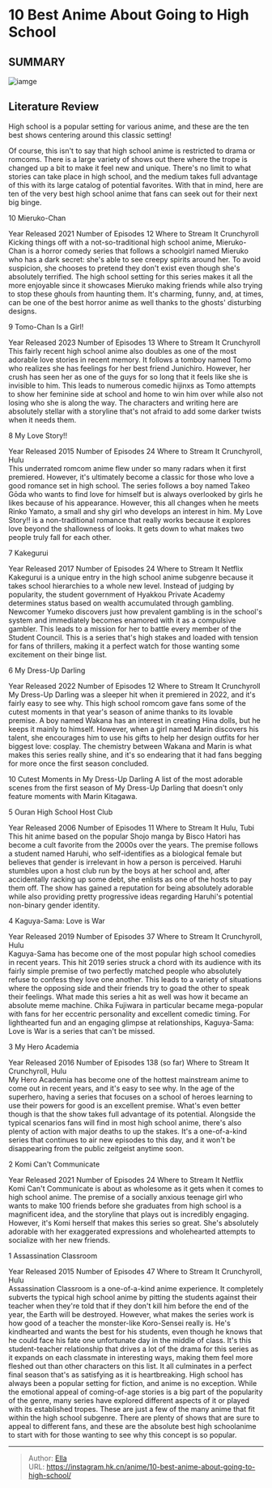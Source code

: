 # 10 Best Anime About Going to High School


## SUMMARY 

![iamge](https://static1.srcdn.com/wordpress/wp-content/uploads/2023/10/best-high-school-anime.jpg)

## Literature Review

High school is a popular setting for various anime, and these are the ten best shows centering around this classic setting!





Of course, this isn&#39;t to say that high school anime is restricted to drama or romcoms. There is a large variety of shows out there where the trope is changed up a bit to make it feel new and unique. There&#39;s no limit to what stories can take place in high school, and the medium takes full advantage of this with its large catalog of potential favorites. With that in mind, here are ten of the very best high school anime that fans can seek out for their next big binge.









 








 10  Mieruko-Chan 
        

  Year Released   2021    Number of Episodes   12    Where to Stream It   Crunchyroll    
Kicking things off with a not-so-traditional high school anime, Mieruko-Chan is a horror comedy series that follows a schoolgirl named Mieruko who has a dark secret: she&#39;s able to see creepy spirits around her. To avoid suspicion, she chooses to pretend they don&#39;t exist even though she&#39;s absolutely terrified. The high school setting for this series makes it all the more enjoyable since it showcases Mieruko making friends while also trying to stop these ghouls from haunting them. It&#39;s charming, funny, and, at times, can be one of the best horror anime as well thanks to the ghosts&#39; disturbing designs.





 9  Tomo-Chan Is a Girl! 
        

  Year Released   2023    Number of Episodes   13    Where to Stream It   Crunchyroll    
This fairly recent high school anime also doubles as one of the most adorable love stories in recent memory. It follows a tomboy named Tomo who realizes she has feelings for her best friend Junichiro. However, her crush has seen her as one of the guys for so long that it feels like she is invisible to him. This leads to numerous comedic hijinxs as Tomo attempts to show her feminine side at school and home to win him over while also not losing who she is along the way. The characters and writing here are absolutely stellar with a storyline that&#39;s not afraid to add some darker twists when it needs them.





 8  My Love Story!! 
        

  Year Released   2015    Number of Episodes   24    Where to Stream It   Crunchyroll, Hulu    
This underrated romcom anime flew under so many radars when it first premiered. However, it&#39;s ultimately become a classic for those who love a good romance set in high school. The series follows a boy named Takeo Gōda who wants to find love for himself but is always overlooked by girls he likes because of his appearance. However, this all changes when he meets Rinko Yamato, a small and shy girl who develops an interest in him. My Love Story!! is a non-traditional romance that really works because it explores love beyond the shallowness of looks. It gets down to what makes two people truly fall for each other.





 7  Kakegurui 
        

  Year Released   2017    Number of Episodes   24    Where to Stream It   Netflix    
Kakegurui is a unique entry in the high school anime subgenre because it takes school hierarchies to a whole new level. Instead of judging by popularity, the student government of Hyakkou Private Academy determines status based on wealth accumulated through gambling. Newcomer Yumeko discovers just how prevalent gambling is in the school&#39;s system and immediately becomes enamored with it as a compulsive gambler. This leads to a mission for her to battle every member of the Student Council. This is a series that&#39;s high stakes and loaded with tension for fans of thrillers, making it a perfect watch for those wanting some excitement on their binge list.





 6  My Dress-Up Darling 
        

  Year Released   2022    Number of Episodes   12    Where to Stream It   Crunchyroll    
My Dress-Up Darling was a sleeper hit when it premiered in 2022, and it&#39;s fairly easy to see why. This high school romcom gave fans some of the cutest moments in that year&#39;s season of anime thanks to its lovable premise. A boy named Wakana has an interest in creating Hina dolls, but he keeps it mainly to himself. However, when a girl named Marin discovers his talent, she encourages him to use his gifts to help her design outfits for her biggest love: cosplay. The chemistry between Wakana and Marin is what makes this series really shine, and it&#39;s so endearing that it had fans begging for more once the first season concluded.
            
 
 10 Cutest Moments in My Dress-Up Darling 
A list of the most adorable scenes from the first season of My Dress-Up Darling that doesn&#39;t only feature moments with Marin Kitagawa.








 5  Ouran High School Host Club 
        

  Year Released   2006    Number of Episodes   11    Where to Stream It   Hulu, Tubi    
This hit anime based on the popular Shojo manga by Bisco Hatori has become a cult favorite from the 2000s over the years. The premise follows a student named Haruhi, who self-identifies as a biological female but believes that gender is irrelevant in how a person is perceived. Haruhi stumbles upon a host club run by the boys at her school and, after accidentally racking up some debt, she enlists as one of the hosts to pay them off. The show has gained a reputation for being absolutely adorable while also providing pretty progressive ideas regarding Haruhi&#39;s potential non-binary gender identity.





 4  Kaguya-Sama: Love is War 
        

  Year Released   2019    Number of Episodes   37    Where to Stream It   Crunchyroll, Hulu    
Kaguya-Sama has become one of the most popular high school comedies in recent years. This hit 2019 series struck a chord with its audience with its fairly simple premise of two perfectly matched people who absolutely refuse to confess they love one another. This leads to a variety of situations where the opposing side and their friends try to goad the other to speak their feelings. What made this series a hit as well was how it became an absolute meme machine. Chika Fujiwara in particular became mega-popular with fans for her eccentric personality and excellent comedic timing. For lighthearted fun and an engaging glimpse at relationships, Kaguya-Sama: Love is War is a series that can&#39;t be missed.





 3  My Hero Academia 
        

  Year Released   2016    Number of Episodes   138 (so far)    Where to Stream It   Crunchyroll, Hulu    
My Hero Academia has become one of the hottest mainstream anime to come out in recent years, and it&#39;s easy to see why. In the age of the superhero, having a series that focuses on a school of heroes learning to use their powers for good is an excellent premise. What&#39;s even better though is that the show takes full advantage of its potential. Alongside the typical scenarios fans will find in most high school anime, there&#39;s also plenty of action with major deaths to up the stakes. It&#39;s a one-of-a-kind series that continues to air new episodes to this day, and it won&#39;t be disappearing from the public zeitgeist anytime soon.





 2  Komi Can&#39;t Communicate 
        

  Year Released   2021    Number of Episodes   24    Where to Stream It   Netflix    
Komi Can&#39;t Communicate is about as wholesome as it gets when it comes to high school anime. The premise of a socially anxious teenage girl who wants to make 100 friends before she graduates from high school is a magnificent idea, and the storyline that plays out is incredibly engaging. However, it&#39;s Komi herself that makes this series so great. She&#39;s absolutely adorable with her exaggerated expressions and wholehearted attempts to socialize with her new friends.





 1  Assassination Classroom 
        

  Year Released   2015    Number of Episodes   47    Where to Stream It   Crunchyroll, Hulu    
Assassination Classroom is a one-of-a-kind anime experience. It completely subverts the typical high school anime by pitting the students against their teacher when they&#39;re told that if they don&#39;t kill him before the end of the year, the Earth will be destroyed. However, what makes the series work is how good of a teacher the monster-like Koro-Sensei really is. He&#39;s kindhearted and wants the best for his students, even though he knows that he could face his fate one unfortunate day in the middle of class. It&#39;s this student-teacher relationship that drives a lot of the drama for this series as it expands on each classmate in interesting ways, making them feel more fleshed out than other characters on this list. It all culminates in a perfect final season that&#39;s as satisfying as it is heartbreaking.
High school has always been a popular setting for fiction, and anime is no exception. While the emotional appeal of coming-of-age stories is a big part of the popularity of the genre, many series have explored different aspects of it or played with its established tropes. These are just a few of the many anime that fit within the high school subgenre. There are plenty of shows that are sure to appeal to different fans, and these are the absolute best high schoolanime to start with for those wanting to see why this concept is so popular.

---

> Author: [Ella](https://instagram.hk.cn/)  
> URL: https://instagram.hk.cn/anime/10-best-anime-about-going-to-high-school/  

